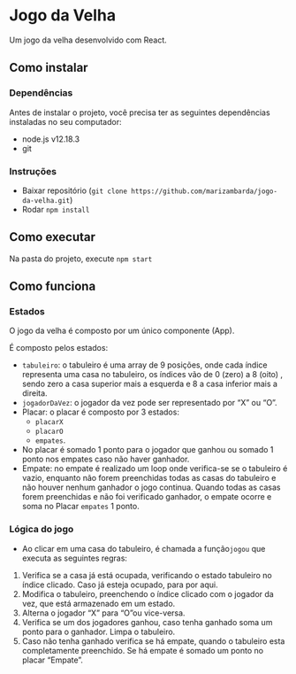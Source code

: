 # Jogo da Velha

Um jogo da velha desenvolvido com React.

## Como instalar

### Dependências

Antes de instalar o projeto, você precisa ter as seguintes dependências instaladas no seu computador:

- node.js v12.18.3 
- git

### Instruções

- Baixar repositório (`git clone https://github.com/marizambarda/jogo-da-velha.git`)
- Rodar `npm install`

## Como executar

Na pasta do projeto, execute `npm start`

## Como funciona

### Estados

O jogo da velha é composto por um único componente (App).

É composto pelos estados:

- `tabuleiro`: o tabuleiro é uma array de 9 posições, onde cada índice representa uma casa no tabuleiro, os índices vão de 0 (zero) a 8 (oito) , sendo zero a casa superior mais a esquerda e 8 a casa inferior mais a direita.  
- `jogadorDaVez`:  o jogador da vez pode ser representado por “X” ou “O”.
- Placar:  o placar é composto por 3 estados: 
  - `placarX` 
  - `placarO` 
  - `empates`. 
- No placar é somado 1 ponto para o jogador que ganhou ou somado 1 ponto nos empates caso não haver ganhador.
- Empate: no empate é realizado um loop onde verifica-se se o tabuleiro é vazio, enquanto não forem preenchidas todas as casas do tabuleiro e não houver nenhum ganhador o jogo continua. Quando todas as casas forem preenchidas e não foi verificado ganhador, o empate ocorre e soma no Placar `empates` 1 ponto.
         
### Lógica do jogo
- Ao clicar em uma casa do tabuleiro, é chamada a função`jogou` que executa as seguintes regras:
1. Verifica se a casa já está ocupada, verificando o estado tabuleiro no índice clicado. Caso já esteja ocupado, para por aqui.
2. Modifica o tabuleiro, preenchendo o índice clicado com o jogador da vez, que está armazenado em um estado.
3. Alterna o jogador “X” para “O”ou vice-versa.
4. Verifica se um dos jogadores ganhou, caso tenha ganhado soma um ponto para o ganhador. Limpa o tabuleiro.
5. Caso não tenha ganhado verifica se há empate, quando o tabuleiro esta completamente preenchido.  Se há empate é somado um ponto no placar “Empate”.
